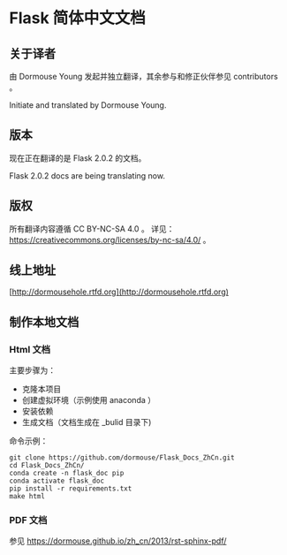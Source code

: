 # Flask 简体中文文档

## 关于译者
由 Dormouse Young 发起并独立翻译，其余参与和修正伙伴参见 contributors 。

Initiate and translated by Dormouse Young.

## 版本

现在正在翻译的是 Flask 2.0.2 的文档。

Flask 2.0.2 docs are being translating now.

## 版权

所有翻译内容遵循 CC BY-NC-SA 4.0 。
详见： https://creativecommons.org/licenses/by-nc-sa/4.0/ 。

## 线上地址

[http://dormousehole.rtfd.org](http://dormousehole.rtfd.org)

## 制作本地文档

### Html 文档

主要步骤为：

* 克隆本项目
* 创建虚拟环境（示例使用 anaconda ）
* 安装依赖
* 生成文档（文档生成在 _bulid 目录下)

命令示例：

```shell
git clone https://github.com/dormouse/Flask_Docs_ZhCn.git
cd Flask_Docs_ZhCn/
conda create -n flask_doc pip
conda activate flask_doc
pip install -r requirements.txt
make html
```

### PDF 文档

参见 https://dormouse.github.io/zh_cn/2013/rst-sphinx-pdf/

